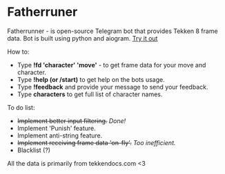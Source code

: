 # Fatherruner

Fatherrunner - is open-source Telegram bot that provides Tekken 8 frame data.
Bot is built using python and aiogram.
[Try it out](t.me/fatherrunner_bot)

How to:
- Type **!fd 'character' 'move'** - to get frame data for your move and character.
- Type **!help (or /start)** to get help on the bots usage.
- Type **!feedback** and provide your message to send your feedback.
- Type **characters** to get full list of character names.

To do list:
- ~~Implement better input filtering.~~ *Done!*
- Implement 'Punish' feature.
- Implement anti-string feature.
- ~~Implement receiving frame data 'on-fly'.~~ *Too inefficient.*
- Blacklist (?)

All the data is primarily from tekkendocs.com <3